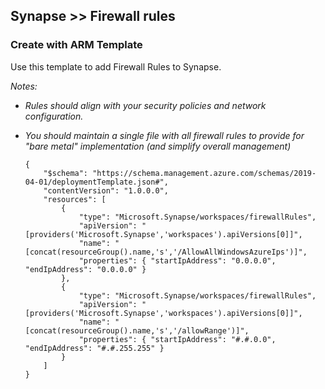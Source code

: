 ## Synapse >> Firewall rules

### Create with ARM Template
Use this template to add Firewall Rules to Synapse.

_Notes:_<br>
* _Rules should align with your security policies and network configuration._
* _You should maintain a single file with all firewall rules to provide for "bare metal" implementation (and simplify overall management)_

  ```
  {
      "$schema": "https://schema.management.azure.com/schemas/2019-04-01/deploymentTemplate.json#",
      "contentVersion": "1.0.0.0",
      "resources": [
          {
              "type": "Microsoft.Synapse/workspaces/firewallRules",
              "apiVersion": "[providers('Microsoft.Synapse','workspaces').apiVersions[0]]",
              "name": "[concat(resourceGroup().name,'s','/AllowAllWindowsAzureIps')]",
              "properties": { "startIpAddress": "0.0.0.0", "endIpAddress": "0.0.0.0" }
          },
          {
              "type": "Microsoft.Synapse/workspaces/firewallRules",
              "apiVersion": "[providers('Microsoft.Synapse','workspaces').apiVersions[0]]",
              "name": "[concat(resourceGroup().name,'s','/allowRange')]",
              "properties": { "startIpAddress": "#.#.0.0", "endIpAddress": "#.#.255.255" }
          }
      ]
  }
  ```
